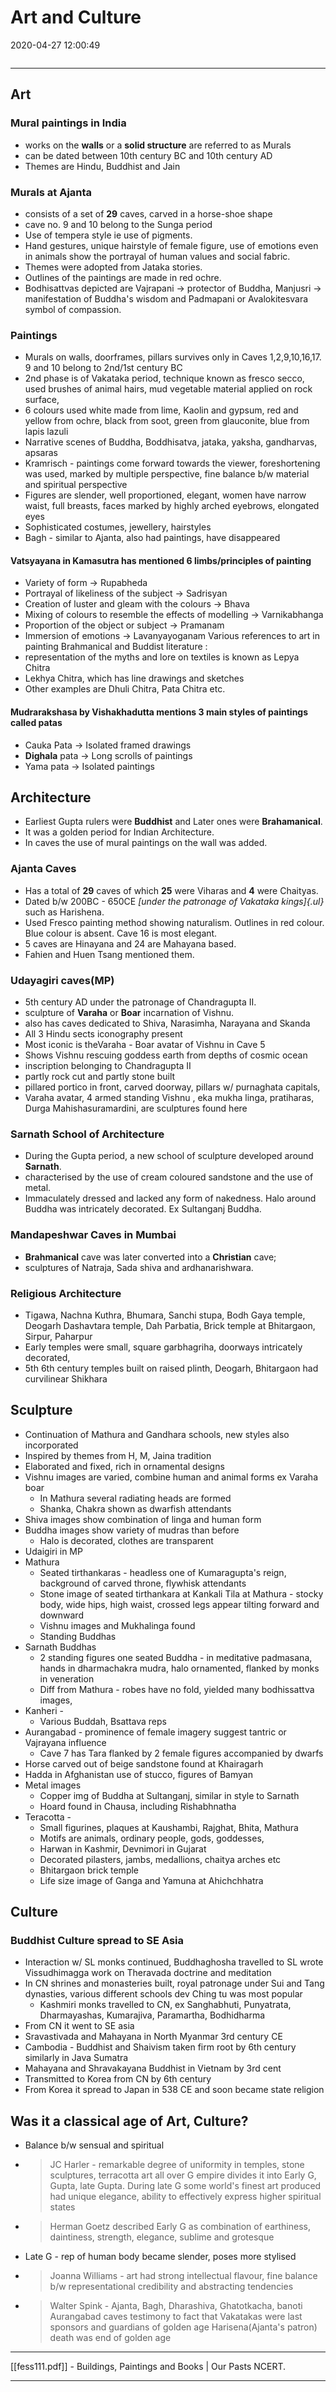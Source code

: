 # Art and Culture
2020-04-27 12:00:49

```toc
```
---

## Art

### Mural paintings in India 

-   works on the **walls** or a **solid structure** are referred to as Murals
-   can be dated between 10th century BC and 10th century AD
-   Themes are Hindu, Buddhist and Jain

### Murals at Ajanta 

-   consists of a set of **29** caves, carved in a horse-shoe shape
-   cave no. 9 and 10 belong to the Sunga period
-   Use of tempera style ie use of pigments.
-   Hand gestures, unique hairstyle of female figure, use of emotions even in animals show the portrayal of human values and social fabric.
-   Themes were adopted from Jataka stories.
-   Outlines of the paintings are made in red ochre.
-   Bodhisattvas depicted are Vajrapani → protector of Buddha, Manjusri → manifestation of Buddha's wisdom and Padmapani or Avalokitesvara symbol of compassion.


### Paintings 
-   Murals on walls, doorframes, pillars survives only in Caves 1,2,9,10,16,17. 9 and 10 belong to 2nd/1st century BC
-   2nd phase is of Vakataka period, technique known as fresco secco, used brushes of animal hairs, mud vegetable material applied on rock surface,
-   6 colours used white made from lime, Kaolin and gypsum, red and yellow from ochre, black from soot, green from glauconite, blue from lapis lazuli
-   Narrative scenes of Buddha, Boddhisatva, jataka, yaksha, gandharvas, apsaras
-   Kramrisch - paintings come forward towards the viewer, foreshortening was used, marked by multiple perspective, fine balance b/w material and spiritual perspective
-   Figures are slender, well proportioned, elegant, women have narrow waist, full breasts, faces marked by highly arched eyebrows, elongated eyes
-   Sophisticated costumes, jewellery, hairstyles
-   Bagh - similar to Ajanta, also had paintings, have disappeared

#### Vatsyayana in Kamasutra has mentioned 6 limbs/principles of painting 

-   Variety of form → Rupabheda
-   Portrayal of likeliness of the subject → Sadrisyan
-   Creation of luster and gleam with the colours → Bhava
-   Mixing of colours to resemble the effects of modelling → Varnikabhanga
-   Proportion of the object or subject → Pramanam
-   Immersion of emotions → Lavanyayoganam  Various references to art in painting Brahmanical and Buddist literature :
-   representation of the myths and lore on textiles is known as Lepya Chitra
-   Lekhya Chitra, which has line drawings and sketches
-   Other examples are Dhuli Chitra, Pata Chitra etc.


#### Mudrarakshasa by Vishakhadutta mentions 3 main styles of paintings called patas 
-   Cauka Pata → Isolated framed drawings
-   **Dighala** pata → Long scrolls of paintings
-   Yama pata → Isolated paintings


## Architecture 

- Earliest Gupta rulers were **Buddhist** and Later ones were **Brahamanical**. 
- It was a golden period for Indian Architecture.
- In caves the use of mural paintings on the wall was added.


### Ajanta Caves 

-   Has a total of **29** caves of which **25** were Viharas and **4** were Chaityas.
-   Dated b/w 200BC - 650CE *[under the patronage of Vakataka kings]{.ul}* such as Harishena.
-   Used Fresco painting method showing naturalism. Outlines in red colour. Blue colour is absent. Cave 16 is most elegant.
-   5 caves are Hinayana and 24 are Mahayana based.
-   Fahien and Huen Tsang mentioned them.


### Udayagiri caves(MP) 

-   5th century AD under the patronage of Chandragupta II.
-   sculpture of **Varaha** or **Boar** incarnation of Vishnu.
-   also has caves dedicated to Shiva, Narasimha, Narayana and Skanda
-   All 3 Hindu sects iconography present
-   Most iconic is theVaraha - Boar avatar of Vishnu in Cave 5
-   Shows Vishnu rescuing goddess earth from depths of cosmic ocean
-   inscription belonging to Chandragupta II
-   partly rock cut and partly stone built
-   pillared portico in front, carved doorway, pillars w/ purnaghata capitals,
-   Varaha avatar, 4 armed standing Vishnu , eka mukha linga, pratiharas, Durga Mahishasuramardini, are sculptures found here
 


### Sarnath School of Architecture
-   During the Gupta period, a new school of sculpture developed around **Sarnath**.
-   characterised by the use of cream coloured sandstone and the use of metal.
-   Immaculately dressed and lacked any form of nakedness. Halo around Buddha was intricately decorated. Ex Sultanganj Buddha.


### Mandapeshwar Caves in Mumbai 
- **Brahmanical** cave was later converted into a **Christian** cave; 
- sculptures of Natraja, Sada shiva and ardhanarishwara.


### Religious Architecture
-   Tigawa, Nachna Kuthra, Bhumara, Sanchi stupa, Bodh Gaya temple, Deogarh Dashavtara temple, Dah Parbatia, Brick temple at Bhitargaon, Sirpur, Paharpur
-   Early temples were small, square garbhagriha, doorways intricately decorated,
-   5th 6th century temples built on raised plinth, Deogarh, Bhitargaon had curvilinear Shikhara

##  Sculpture
-   Continuation of Mathura and Gandhara schools, new styles also incorporated
-   Inspired by themes from H, M, Jaina tradition
-   Elaborated and fixed, rich in ornamental designs
-   Vishnu images are varied, combine human and animal forms ex Varaha boar
    -   In Mathura several radiating heads are formed
    -   Shanka, Chakra shown as dwarfish attendants
-   Shiva images show combination of linga and human form
-   Buddha images show variety of mudras than before
    -   Halo is decorated, clothes are transparent
-   Udaigiri in MP
-   Mathura
    -   Seated tirthankaras - headless one of Kumaragupta's reign, background of carved throne, flywhisk attendants
    -   Stone image of seated tirthankara at Kankali Tila at Mathura - stocky body, wide hips, high waist, crossed legs appear tilting forward and downward
    -   Vishnu images and Mukhalinga found
    -   Standing Buddhas
-   Sarnath Buddhas
    -   2 standing figures one seated Buddha - in meditative padmasana, hands in dharmachakra mudra, halo ornamented, flanked by monks in veneration
    -   Diff from Mathura - robes have no fold, yielded many bodhissattva images,
-   Kanheri -
    -   Various Buddah, Bsattava reps
-   Aurangabad - prominence of female imagery suggest tantric or Vajrayana influence
    -   Cave 7 has Tara flanked by 2 female figures accompanied by dwarfs
-   Horse carved out of beige sandstone found at Khairagarh
-   Hadda in Afghanistan use of stucco, figures of Bamyan
-   Metal images
    -   Copper img of Buddha at Sultanganj, similar in style to Sarnath
    -   Hoard found in Chausa, including Rishabhnatha
-   Teracotta -
    -   Small figurines, plaques at Kaushambi, Rajghat, Bhita, Mathura
    -   Motifs are animals, ordinary people, gods, goddesses,
    -   Harwan in Kashmir, Devnimori in Gujarat
    -   Decorated pilasters, jambs, medallions, chaitya arches etc
    -   Bhitargaon brick temple
    -   Life size image of Ganga and Yamuna at Ahichchhatra

## Culture

### Buddhist Culture spread to SE Asia
-   Interaction w/ SL monks continued, Buddhaghosha travelled to SL wrote Vissudhimagga work on Theravada doctrine and meditation
-   In CN shrines and monasteries built, royal patronage under Sui and Tang dynasties, various different schools dev Ching tu was most popular
    -   Kashmiri monks travelled to CN, ex Sanghabhuti, Punyatrata, Dharmayashas, Kumarajiva, Paramartha, Bodhidharma
-   From CN it went to SE asia
-   Sravastivada and Mahayana in North Myanmar 3rd century CE
-   Cambodia - Buddhist and Shaivism taken firm root by 6th century similarly in Java Sumatra
-   Mahayana and Shravakayana Buddhist in Vietnam by 3rd cent
-   Transmitted to Korea from CN by 6th century
-   From Korea it spread to Japan in 538 CE and soon became state religion
 
 
## Was it a classical age of Art, Culture?
-   Balance b/w sensual and spiritual
-   > JC Harler - remarkable degree of uniformity in temples, stone sculptures, terracotta art all over G empire divides it into Early G, Gupta, late Gupta.
	During late G some world's finest art produced had unique elegance, ability to effectively express higher spiritual states
-   > Herman Goetz described Early G as combination of earthiness, daintiness, strength, elegance, sublime and grotesque
-   Late G - rep of human body became slender, poses more stylised
-   > Joanna Williams - art had strong intellectual flavour, fine balance b/w representational credibility and abstracting tendencies
-   >Walter Spink - Ajanta, Bagh, Dharashiva, Ghatotkacha, banoti Aurangabad caves testimony to fact that Vakatakas were last sponsors and guardians of golden age
     Harisena(Ajanta's patron) death was end of golden age

---
[[fess111.pdf]] - Buildings, Paintings and Books | Our Pasts NCERT.

---
 





